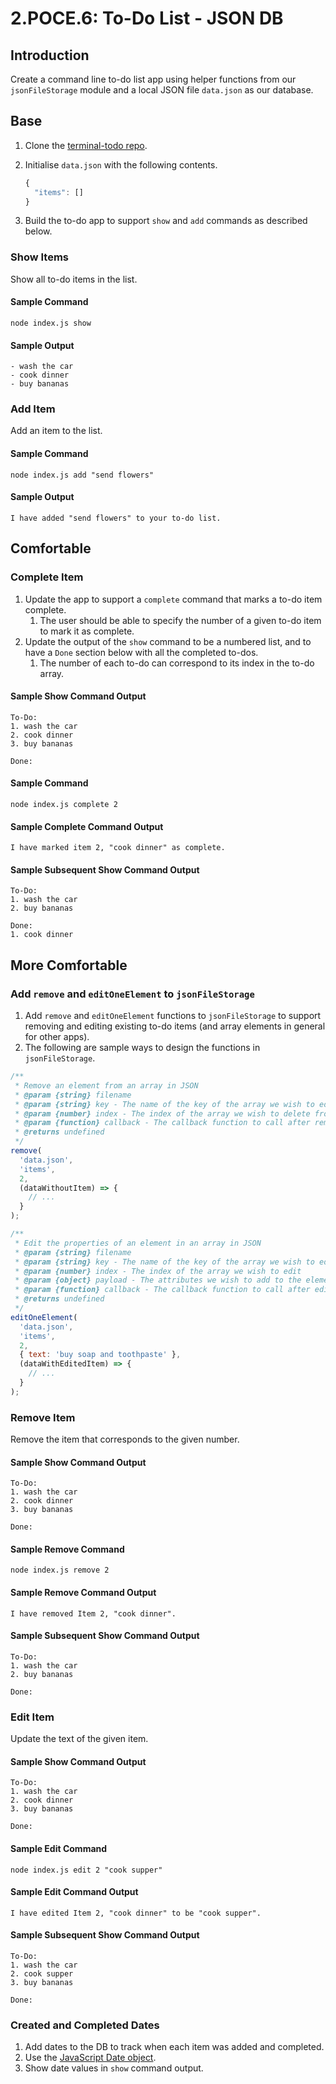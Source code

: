 # 2.POCE.6: To-Do List - JSON DB

## Introduction

Create a command line to-do list app using helper functions from our `jsonFileStorage` module and a local JSON file `data.json` as our database.

## Base

1. Clone the [terminal-todo repo](https://github.com/rocketacademy/terminal-todo-bootcamp).
2. Initialise `data.json` with the following contents.

   ```javascript
   {
     "items": []
   }
   ```

3. Build the to-do app to support `show` and `add` commands as described below.

### Show Items

Show all to-do items in the list. 

#### Sample Command

```text
node index.js show
```

#### Sample Output

```text
- wash the car
- cook dinner
- buy bananas
```

### Add Item

Add an item to the list.

#### Sample Command

```text
node index.js add "send flowers"
```

#### Sample Output

```text
I have added "send flowers" to your to-do list.
```

## Comfortable

### Complete Item

1. Update the app to support a `complete` command that marks a to-do item complete.
   1. The user should be able to specify the number of a given to-do item to mark it as complete.
2. Update the output of the `show` command to be a numbered list, and to have a `Done` section below with all the completed to-dos.
   1. The number of each to-do can correspond to its index in the to-do array.

#### Sample Show Command Output

```text
To-Do:
1. wash the car
2. cook dinner
3. buy bananas

Done:
```

#### Sample Command

```text
node index.js complete 2
```

#### Sample Complete Command Output

```text
I have marked item 2, "cook dinner" as complete.
```

#### Sample Subsequent Show Command Output

```text
To-Do:
1. wash the car
2. buy bananas

Done:
1. cook dinner
```

## More Comfortable

### Add `remove` and `editOneElement` to `jsonFileStorage`

1. Add `remove` and `editOneElement` functions to `jsonFileStorage` to support removing and editing existing to-do items \(and array elements in general for other apps\).
2. The following are sample ways to design the functions in `jsonFileStorage`.

```javascript
/**
 * Remove an element from an array in JSON
 * @param {string} filename
 * @param {string} key - The name of the key of the array we wish to edit
 * @param {number} index - The index of the array we wish to delete from
 * @param {function} callback - The callback function to call after removing
 * @returns undefined
 */
remove(
  'data.json',
  'items',
  2,
  (dataWithoutItem) => {
    // ...
  }
);

/**
 * Edit the properties of an element in an array in JSON
 * @param {string} filename
 * @param {string} key - The name of the key of the array we wish to edit
 * @param {number} index - The index of the array we wish to edit
 * @param {object} payload - The attributes we wish to add to the element
 * @param {function} callback - The callback function to call after editing
 * @returns undefined
 */
editOneElement(
  'data.json',
  'items',
  2,
  { text: 'buy soap and toothpaste' },
  (dataWithEditedItem) => {
    // ...
  }
);
```

### Remove Item

Remove the item that corresponds to the given number.

#### Sample Show Command Output

```text
To-Do:
1. wash the car
2. cook dinner
3. buy bananas

Done:
```

#### Sample Remove Command

```text
node index.js remove 2
```

#### Sample Remove Command Output

```text
I have removed Item 2, "cook dinner".
```

#### Sample Subsequent Show Command Output

```text
To-Do:
1. wash the car
2. buy bananas

Done:
```

### Edit Item

Update the text of the given item.

#### Sample Show Command Output

```text
To-Do:
1. wash the car
2. cook dinner
3. buy bananas

Done:
```

#### Sample Edit Command

```text
node index.js edit 2 "cook supper"
```

#### Sample Edit Command Output

```text
I have edited Item 2, "cook dinner" to be "cook supper".
```

#### Sample Subsequent Show Command Output

```text
To-Do:
1. wash the car
2. cook supper
3. buy bananas

Done:
```

### Created and Completed Dates

1. Add dates to the DB to track when each item was added and completed.
2. Use the [JavaScript Date object](https://developer.mozilla.org/en-US/docs/Web/JavaScript/Reference/Global_Objects/Date).
3. Show date values in `show` command output.

